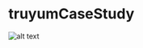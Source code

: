 # truyumCaseStudy
![alt text](https://github.com/shubhamsharma12345/truyumCaseStudy/images/create.png?raw=true)
